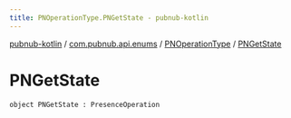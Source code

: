 ```yaml
---
title: PNOperationType.PNGetState - pubnub-kotlin
---
```


[pubnub-kotlin](../../index.html) / [com.pubnub.api.enums](../index.html) / [PNOperationType](index.html) / [PNGetState](./-p-n-get-state.html)

# PNGetState

`object PNGetState : PresenceOperation`